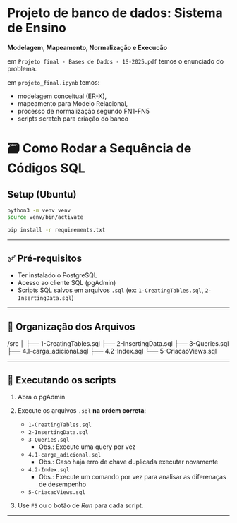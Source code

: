 # Projeto de banco de dados: Sistema de Ensino
**Modelagem, Mapeamento, Normalização e Execucão**

em `Projeto final - Bases de Dados - 1S-2025.pdf`
temos o enunciado do problema.

em `projeto_final.ipynb` temos: 
- modelagem conceitual (ER-X),
- mapeamento para Modelo Relacional,
- processo de normalização segundo FN1-FN5
- scripts scratch para criação do banco


# 🗃️ Como Rodar a Sequência de Códigos SQL

## Setup (Ubuntu)

```bash
python3 -m venv venv
source venv/bin/activate

pip install -r requirements.txt
```

---

## ✅ Pré-requisitos

- Ter instalado o PostgreSQL
- Acesso ao cliente SQL (pgAdmin)
- Scripts SQL salvos em arquivos `.sql` (ex: `1-CreatingTables.sql`, `2-InsertingData.sql`)

---

## 📁 Organização dos Arquivos

/src
│
├── 1-CreatingTables.sql
├── 2-InsertingData.sql
├── 3-Queries.sql
├── 4.1-carga_adicional.sql
├── 4.2-Index.sql
└── 5-CriacaoViews.sql

---

## 🔄 Executando os scripts

1. Abra o pgAdmin
2. Execute os arquivos `.sql` **na ordem correta**:
   - `1-CreatingTables.sql`
   - `2-InsertingData.sql`
   - `3-Queries.sql`
     - Obs.: Execute uma query por vez 
   - `4.1-carga_adicional.sql`
     - Obs.: Caso haja erro de chave duplicada executar novamente 
   - `4.2-Index.sql`
     - Obs.: Execute um comando por vez para analisar as diferenaças de desempenho
   - `5-CriacaoViews.sql`
    
3. Use `F5` ou o botão de *Run* para cada script.

---
